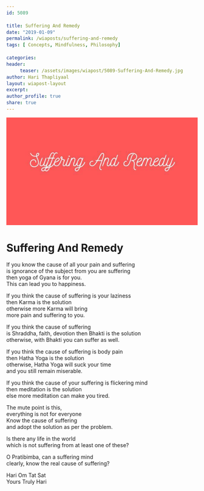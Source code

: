 ```yaml
--- 
id: 5089

title: Suffering And Remedy
date: "2019-01-09"
permalink: /wiaposts/suffering-and-remedy
tags: [ Concepts, Mindfulness, Philosophy]    

categories: 
header:
     teaser: /assets/images/wiapost/5089-Suffering-And-Remedy.jpg
author: Hari Thapliyaal 
layout: wiapost-layout
excerpt:  
author_profile: true 
share: true 
---
```


![Suffering And Remedy](/assets/images/wiapost/5089-Suffering-And-Remedy.jpg)     
    
# Suffering And Remedy
    
If you know the cause of all your pain and suffering     
is ignorance of the subject from you are suffering     
then yoga of Gyana is for you.     
This can lead you to happiness.    
    
If you think the cause of suffering is your laziness     
then Karma is the solution     
otherwise more Karma will bring     
more pain and suffering to you.    
    
If you think the cause of suffering     
is Shraddha, faith, devotion then Bhakti is the solution     
otherwise, with Bhakti you can suffer as well.    
    
If you think the cause of suffering is body pain     
then Hatha Yoga is the solution     
otherwise, Hatha Yoga will suck your time     
and you still remain miserable.    
    
If you think the cause of your suffering is flickering mind     
then meditation is the solution     
else more meditation can make you tired.    
    
The mute point is this,     
everything is not for everyone     
Know the cause of suffering     
and adopt the solution as per the problem.    
    
Is there any life in the world     
which is not suffering from at least one of these?    
    
O Pratibimba, can a suffering mind     
clearly, know the real cause of suffering?    
    
Hari Om Tat Sat     
Yours Truly Hari    
